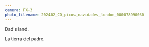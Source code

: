 ```yaml
---
camera: FX-3
photo_filename: 202402_CO_picos_navidades_london_000078990030
---
```


Dad's land.

La tierra del padre.